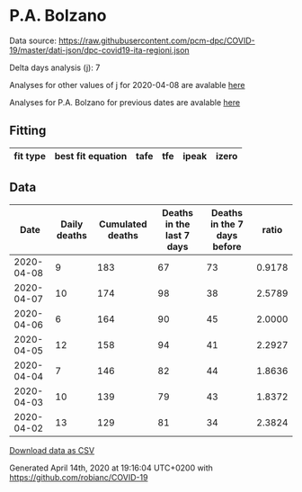 # P.A. Bolzano

Data source: https://raw.githubusercontent.com/pcm-dpc/COVID-19/master/dati-json/dpc-covid19-ita-regioni.json

Delta days analysis (j): 7

Analyses for other values of j for 2020-04-08 are avalable [here](../2020-04-08/README.md)

Analyses for P.A. Bolzano for previous dates are avalable [here](../README.md)

## Fitting 
|fit type|best fit equation|tafe|tfe|ipeak|izero|
|-------|-----|--------|------|---|---|

## Data
|Date|Daily deaths|Cumulated deaths|Deaths in the last 7 days|Deaths in the 7 days before|ratio|
|----|----------|-----------|-------|--------------------|-----|
|2020-04-08|9|183|67|73|0.9178|
|2020-04-07|10|174|98|38|2.5789|
|2020-04-06|6|164|90|45|2.0000|
|2020-04-05|12|158|94|41|2.2927|
|2020-04-04|7|146|82|44|1.8636|
|2020-04-03|10|139|79|43|1.8372|
|2020-04-02|13|129|81|34|2.3824|

[Download data as CSV](COVID-19_p.a._bolzano_j7_2020-04-08.csv)

Generated April 14th, 2020 at 19:16:04 UTC+0200 with https://github.com/robianc/COVID-19

